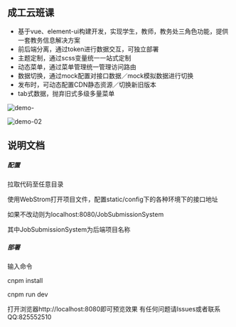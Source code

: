 ## 成工云班课
- 基于vue、element-ui构建开发，实现学生，教师，教务处三角色功能，提供一套教务信息解决方案
- 前后端分离，通过token进行数据交互，可独立部署
- 主题定制，通过scss变量统一一站式定制
- 动态菜单，通过菜单管理统一管理访问路由
- 数据切换，通过mock配置对接口数据／mock模拟数据进行切换
- 发布时，可动态配置CDN静态资源／切换新旧版本
- tab式数据，抛弃旧式多级多量菜单

![demo-](./demo-screenshot/1.png)

![demo-02](./demo-screenshot/2.png)

## 说明文档

##### 配置

拉取代码至任意目录

使用WebStrom打开项目文件，配置static/config下的各种环境下的接口地址

如果不改动则为localhost:8080/JobSubmissionSystem

其中JobSubmissionSystem为后端项目名称

##### 部署

输入命令

cnpm install 

cnpm run dev

打开浏览器http://localhost:8080即可预览效果 有任何问题请Issues或者联系QQ:825552510 

